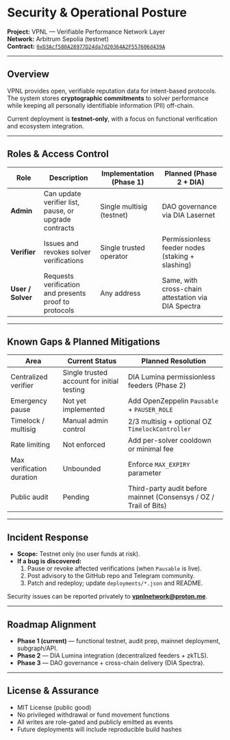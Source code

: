 # Security & Operational Posture

**Project:** VPNL — Verifiable Performance Network Layer  
**Network:** Arbitrum Sepolia (testnet)  
**Contract:** [`0xD3Acf580A28977D24da7d20364A2F557606d439A`](https://sepolia.arbiscan.io/address/0xD3Acf580A28977D24da7d20364A2F557606d439A)

---

## Overview

VPNL provides open, verifiable reputation data for intent-based protocols.  
The system stores **cryptographic commitments** to solver performance while keeping all personally identifiable information (PII) off-chain.

Current deployment is **testnet-only**, with a focus on functional verification and ecosystem integration.

---

## Roles & Access Control

| Role | Description | Implementation (Phase 1) | Planned (Phase 2 + DIA) |
|------|--------------|---------------------------|---------------------------|
| **Admin** | Can update verifier list, pause, or upgrade contracts | Single multisig (testnet) | DAO governance via DIA Lasernet |
| **Verifier** | Issues and revokes solver verifications | Single trusted operator | Permissionless feeder nodes (staking + slashing) |
| **User / Solver** | Requests verification and presents proof to protocols | Any address | Same, with cross-chain attestation via DIA Spectra |

---

## Known Gaps & Planned Mitigations

| Area | Current Status | Planned Resolution |
|------|----------------|--------------------|
| Centralized verifier | Single trusted account for initial testing | DIA Lumina permissionless feeders (Phase 2) |
| Emergency pause | Not yet implemented | Add OpenZeppelin `Pausable` + `PAUSER_ROLE` |
| Timelock / multisig | Manual admin control | 2/3 multisig + optional OZ `TimelockController` |
| Rate limiting | Not enforced | Add per-solver cooldown or minimal fee |
| Max verification duration | Unbounded | Enforce `MAX_EXPIRY` parameter |
| Public audit | Pending | Third-party audit before mainnet (Consensys / OZ / Trail of Bits) |

---

## Incident Response

- **Scope:** Testnet only (no user funds at risk).  
- **If a bug is discovered:**  
  1. Pause or revoke affected verifications (when `Pausable` is live).  
  2. Post advisory to the GitHub repo and Telegram community.  
  3. Patch and redeploy; update `deployments/*.json` and README.  

Security issues can be reported privately to **vpnlnetwork@proton.me**.

---

## Roadmap Alignment

- **Phase 1 (current)** — functional testnet, audit prep, mainnet deployment, subgraph/API.  
- **Phase 2** — DIA Lumina integration (decentralized feeders + zkTLS).  
- **Phase 3** — DAO governance + cross-chain delivery (DIA Spectra).

---

## License & Assurance

- MIT License (public good)  
- No privileged withdrawal or fund movement functions  
- All writes are role-gated and publicly emitted as events  
- Future deployments will include reproducible build hashes
